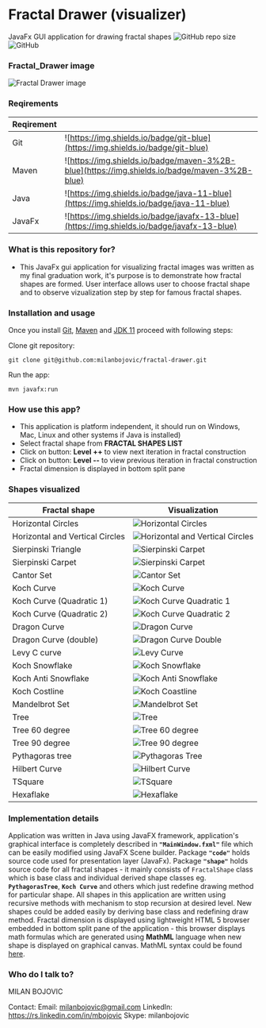 # Fractal Drawer (visualizer) #
 JavaFx GUI application for drawing fractal shapes
![GitHub repo size](https://img.shields.io/github/repo-size/milanbojovic/fractal-drawer) ![GitHub](https://img.shields.io/github/license/milanbojovic/kaggle-kobe-bryant-shot-selection)

### Fractal_Drawer image ###
![Fractal Drawer image](images/fractal-drawer-demonstration.gif)

  ### Reqirements
|Reqirement||
|--|--|
|Git|![https://img.shields.io/badge/git-blue](https://img.shields.io/badge/git-blue)|
|Maven|![https://img.shields.io/badge/maven-3%2B-blue](https://img.shields.io/badge/maven-3%2B-blue)|
|Java|![https://img.shields.io/badge/java-11-blue](https://img.shields.io/badge/java-11-blue)|
|JavaFx|![https://img.shields.io/badge/javafx-13-blue](https://img.shields.io/badge/javafx-13-blue)|

### What is this repository for?

* This JavaFx gui application for visualizing fractal images was written as my final graduation work, it's purpose is to demonstrate how fractal shapes are formed. User interface allows user to choose fractal shape and to observe vizualization step by step for famous fractal shapes.

 ### Installation and usage
Once you install [Git](https://www.atlassian.com/git/tutorials/install-git), [Maven](https://maven.apache.org/install.html) and [JDK 11](https://jdk.java.net/11/) proceed with following steps:

Clone git repository:

    git clone git@github.com:milanbojovic/fractal-drawer.git
Run the app:

    mvn javafx:run
       
### How use this app?

* This application is platform independent, it should run on Windows, Mac, Linux and other systems if Java is installed)
* Select fractal shape from __FRACTAL SHAPES LIST__
* Click on button: __Level ++__ to view next iteration in fractal construction
* Click on button: __Level --__ to view previous iteration in fractal construction
* Fractal dimension is displayed in bottom split pane


### Shapes visualized

| Fractal shape |Visualization|
|--|--|
|Horizontal Circles|![Horizontal Circles](images/horizontal-circles.png)
|Horizontal and Vertical Circles|![Horizontal and Vertical Circles](images/vertical-circles.png)
|Sierpinski Triangle|![Sierpinski Carpet](images/sierpinski-triangle.png)
|Sierpinski Carpet|![Sierpinski Carpet](images/sierpinski-carpet.png)
|Cantor Set|![Cantor Set](images/cantor-set.png)
|Koch Curve|![Koch Curve](images/koch-curve.png)
|Koch Curve (Quadratic 1)|![Koch Curve Quadratic 1](images/koch-curve-quadratic-1.png)
|Koch Curve (Quadratic 2)|![Koch Curve Quadratic 2](images/koch-curve-quadratic-2.png)
|Dragon Curve|![Dragon Curve](images/dragon-curve.png)
|Dragon Curve (double)|![Dragon Curve Double](images/twin-dragon-curve.png)
|Levy C curve|![Levy Curve](images/levy-curve.png)
|Koch Snowflake|![Koch Snowflake](images/koch-snowflake.png)
|Koch Anti Snowflake|![Koch Anti Snowflake](images/koch-anti-snowflake.png)
|Koch Costline|![Koch Coastline](images/koch-coastline.png)
|Mandelbrot Set|![Mandelbrot Set](images/mandelbrot-set.png)
|Tree|![Tree](images/tree-basic.png)
|Tree 60 degree|![Tree 60 degree](images/tree-60-degree.png)
|Tree 90 degree|![Tree 90 degree](images/tree-90-degree.png)
|Pythagoras tree|![Pythagoras Tree](images/pythagoras-tree.png)
|Hilbert Curve|![Hilbert Curve](images/hilbert-curve.png)
|TSquare|![TSquare](images/t-square.png)
|Hexaflake|![Hexaflake](images/hexaflake.png)


### Implementation details
Application was written in Java using JavaFX framework, application's graphical interface is completely described in __`"MainWindow.fxml"`__ file which can be easily modified using JavaFX Scene builder. Package __`"code"`__ holds source code used for presentation layer (JavaFx). Package __`"shape"`__ holds source code for all fractal shapes - it mainly consists of `FractalShape` class which is base class and individual derived shape classes eg. __`PythagorasTree`__, __`Koch Curve`__ and others which just redefine drawing method for particular shape. All shapes in this application are written using recursive methods with mechanism to stop recursion at desired level. New shapes could be added easily by deriving base class and redefining draw method.
Fractal dimension is displayed using lightweight HTML 5 browser embedded in bottom split pane of the application - this browser displays math formulas which are generated using __MathML__ language when new shape is displayed on graphical canvas. MathML syntax could be found [here](http://www.tutorialspoint.com/html5/html5_mathml.htm).

### Who do I talk to? ###

MILAN BOJOVIC

Contact:
Email: milanbojovic@gmail.com
LinkedIn: https://rs.linkedin.com/in/mbojovic
Skype: milanbojovic

<!--stackedit_data:
eyJoaXN0b3J5IjpbMTk5NDc3NjQ3NiwxNDMyNjM3NTc1LDEyOD
UwNzQwNjksLTQ5MTM4NDcyMiwtMTQwOTAyODI5MCwtMTY1NTEy
NjQ4MSwtMTg1MTM1NjU2MiwxNDY1Njg5OTA1LDEyMDY1ODc0NT
MsLTExMjM4NjQ2ODcsLTk0Nzc3MzkyOSwxODg4OTE2NTEwLC05
MjgyNjg0OTcsLTQ1OTE4ODI0NV19
-->